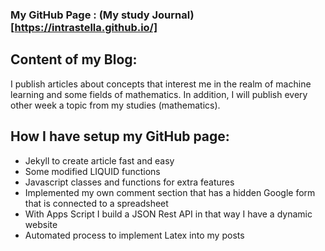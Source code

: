 
### My GitHub Page : (My study Journal)[https://intrastella.github.io/]

## Content of my Blog:

I publish articles about concepts that interest me in the realm of machine learning and some fields of mathematics.
In addition, I will publish every other week a topic from my studies (mathematics). 


## How I have setup my GitHub page:

- Jekyll to create article fast and easy
- Some modified LIQUID functions
- Javascript classes and functions for extra features
- Implemented my own comment section that has a hidden Google form that is connected to a spreadsheet
- With Apps Script I build a JSON Rest API in that way I have a dynamic website
- Automated process to implement Latex into my posts
